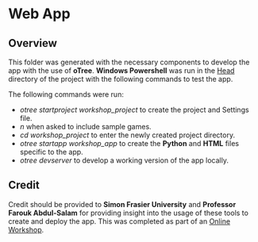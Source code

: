 # Web App

## Overview
This folder was generated with the necessary components to develop the app with the use of <b>oTree</b>.
<b>Windows Powershell</b> was run in the <a href = "../../Data_Collection_App">Head</a> directory of the project with the following commands to test the app. 

The following commands were run:
<ul>
    <li><i>otree startproject workshop_project</i> to create the project and Settings file.</li>
    <li><i>n</i> when asked to include sample games.</li>
    <li><i>cd workshop_project</i> to enter the newly created project directory.</li>
    <li><i>otree startapp workshop_app</i> to create the <b>Python</b> and <b>HTML</b> files specific to the app.</li>
    <li><i>otree devserver</i> to develop a working version of the app locally.</li>
</ul>

## Credit
Credit should be provided to <b>Simon Frasier University</b> and <b>Professor Farouk Abdul-Salam</b> for providing
insight into the usage of these tools to create and deploy the app. This was completed as part of an 
<a href = "https://sites.google.com/view/farouk-abdul-salam/my-teaching-workshop/workshop?authuser=0">Online Workshop</a>.